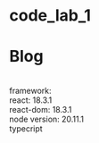 # code_lab_1
<h1>Blog</h1>
<br>
framework: 
<br>
react: 18.3.1
<br>
react-dom: 18.3.1
<br>
node version: 20.11.1
<br>
typecript
 
